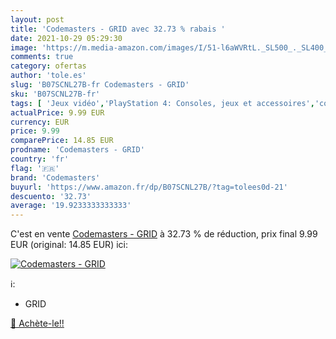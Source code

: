 ```yaml
---
layout: post
title: 'Codemasters - GRID avec 32.73 % rabais '
date: 2021-10-29 05:29:30
image: 'https://m.media-amazon.com/images/I/51-l6aWVRtL._SL500_._SL400_.jpg'
comments: true
category: ofertas
author: 'tole.es'
slug: 'B07SCNL27B-fr Codemasters - GRID'
sku: 'B07SCNL27B-fr'
tags: [ 'Jeux vidéo','PlayStation 4: Consoles, jeux et accessoires','codemasters', ]
actualPrice: 9.99 EUR
currency: EUR
price: 9.99
comparePrice: 14.85 EUR
prodname: 'Codemasters - GRID'
country: 'fr'
flag: '🇫🇷'
brand: 'Codemasters'
buyurl: 'https://www.amazon.fr/dp/B07SCNL27B/?tag=tolees0d-21'
descuento: '32.73'
average: '19.9233333333333'
---
```


C'est en vente [Codemasters - GRID](https://www.amazon.fr/dp/B07SCNL27B/?tag=tolees0d-21)  à  32.73 % de réduction, prix final  9.99 EUR (original: 14.85 EUR) ici:

[![Codemasters - GRID](https://m.media-amazon.com/images/I/51-l6aWVRtL._SL500_._SL400_.jpg)](https://www.amazon.fr/dp/B07SCNL27B/?tag=tolees0d-21)

ℹ️:

- GRID

[🛒 Achète-le!!](https://www.amazon.fr/dp/B07SCNL27B/?tag=tolees0d-21)
